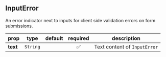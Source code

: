 ## InputError

An error indicator next to inputs for client side validation errors on form submissions.

prop | type | default | required | description
---- | :----: | :-------: | :--------: | -----------
**text** | `String` |  | :white_check_mark: | Text content of `InputError`

